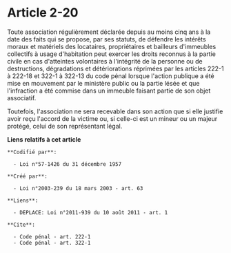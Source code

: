# Article 2-20

Toute association régulièrement déclarée depuis au moins cinq ans à la date des faits qui se propose, par ses statuts, de
défendre les intérêts moraux et matériels des locataires, propriétaires et bailleurs d'immeubles collectifs à usage
d'habitation peut exercer les droits reconnus à la partie civile en cas d'atteintes volontaires à l'intégrité de la personne
ou de destructions, dégradations et détériorations réprimées par les articles 222-1 à 222-18 et 322-1 à 322-13 du code pénal
lorsque l'action publique a été mise en mouvement par le ministère public ou la partie lésée et que l'infraction a été
commise dans un immeuble faisant partie de son objet associatif. 

Toutefois, l'association ne sera recevable dans son action que si elle justifie avoir reçu l'accord de la victime ou, si
celle-ci est un mineur ou un majeur protégé, celui de son représentant légal.

**Liens relatifs à cet article**

	**Codifié par**:

	  - Loi n°57-1426 du 31 décembre 1957

	**Créé par**:

	  - Loi n°2003-239 du 18 mars 2003 - art. 63

	**Liens**:

	  - DEPLACE: Loi n°2011-939 du 10 août 2011 - art. 1

	**Cite**:

	  - Code pénal - art. 222-1
	  - Code pénal - art. 322-1
